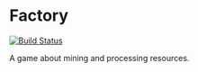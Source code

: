 Factory
=======
[![Build Status](https://travis-ci.org/Dakror/Factory.svg?branch=master)](https://travis-ci.org/Dakror/Factory)

A game about mining and processing resources.
